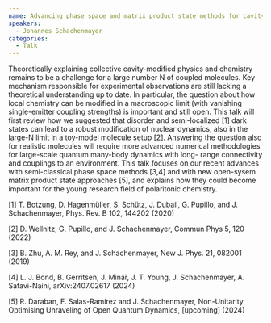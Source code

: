 ```yaml
---
name: Advancing phase space and matrix product state methods for cavity-coupled molecules
speakers:
  - Johannes Schachenmayer
categories:
  - Talk
---
```

Theoretically explaining collective cavity-modified physics and chemistry remains to be a challenge for a large number N of coupled molecules. Key mechanism responsible for experimental observations are still lacking a theoretical understanding up to date. In particular, the question about how local chemistry can be modified in a macroscopic limit (with vanishing single-emitter coupling strengths) is important and still open.
This talk will first review how we suggested that disorder and semi-localized [1] dark states can lead to a robust modification of nuclear dynamics, also in the large-N limit in a toy-model molecule setup [2]. Answering the question also for realistic molecules will require more advanced numerical methodologies for large-scale quantum many-body dynamics with long- range connectivity and couplings to an environment. This talk focuses on our recent advances with semi-classical phase space methods [3,4] and with new open-sysem matrix product state approaches [5], and explains how they could become important for the young research field of polaritonic chemistry.

[1] T. Botzung, D. Hagenmüller, S. Schütz, J. Dubail, G. Pupillo, and J. Schachenmayer, Phys. Rev. B 102, 144202 (2020)

[2] D. Wellnitz, G. Pupillo, and J. Schachenmayer, Commun Phys 5, 120 (2022)

[3] B. Zhu, A. M. Rey, and J. Schachenmayer, New J. Phys. 21, 082001 (2019)

[4] L. J. Bond, B. Gerritsen, J. Minář, J. T. Young, J. Schachenmayer, A. Safavi-Naini, arXiv:2407.02617 (2024)

[5] R. Daraban, F. Salas-Ramírez and J. Schachenmayer, Non-Unitarity Optimising Unraveling of Open Quantum Dynamics, [upcoming] (2024)